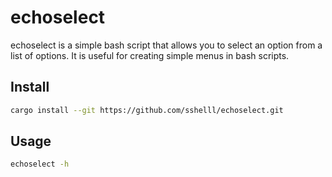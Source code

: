 # echoselect
echoselect is a simple bash script that allows you to select an option from a list of options. It is useful for creating simple menus in bash scripts.

## Install
```bash
cargo install --git https://github.com/sshelll/echoselect.git
```

## Usage
```bash
echoselect -h
```
